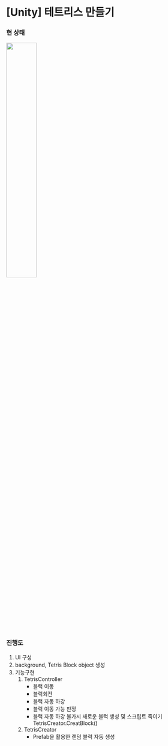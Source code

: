 # [Unity] 테트리스 만들기
### 현 상태

<img src="https://user-images.githubusercontent.com/22341383/126055264-1def18c0-5e15-496f-8df5-79b21d70c50c.gif" width="40%">

### 진행도
1. UI 구성
2. background, Tetris Block object 생성
3. 기능구현  
    1) TetrisController
        - 블럭 이동
        - 블럭회전
        - 블럭 자동 하강
        - 블럭 이동 가능 판정
        - 블럭 자동 하강 불가시 새로운 블럭 생성 및 스크립트 죽이기 TetrisCreator.CreatBlock()
    2) TetrisCreator
        - Prefab을 활용한 랜덤 블럭 자동 생성


